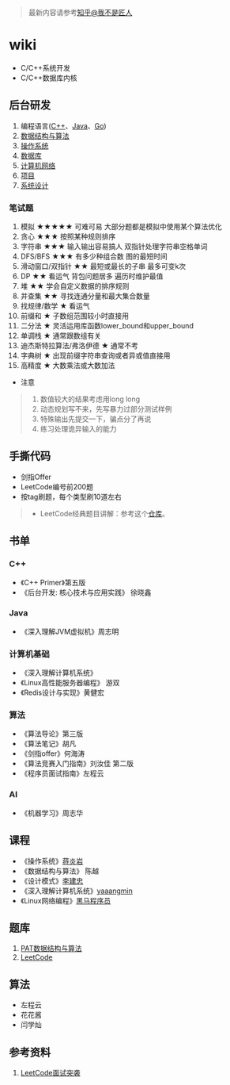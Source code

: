 > 最新内容请参考[知乎@我不是匠人](https://www.zhihu.com/people/wan-yi-er-89)
# wiki
- C/C++系统开发
- C/C++数据库内核
## 后台研发
1. 编程语言([C++](./C++)、[Java](./Java)、[Go](./Go))
2. [数据结构与算法](./DS)
3. [操作系统](./Basic/操作系统.md)
4. [数据库](./Basic/数据库.md)
5. [计算机网络](./Basic/计算机网络.md)
6. [项目](https://github.com/SYaoJun/cpp_in_action)
7. [系统设计](./Basic/系统设计.md)

### 笔试题
1.  模拟 ★★★★★ 可难可易 大部分题都是模拟中使用某个算法优化
2.  贪心 ★★★ 按照某种规则排序
3.  字符串 ★★★ 输入输出容易搞人 双指针处理字符串空格单词
4.  DFS/BFS ★★★ 有多少种组合数 图的最短时间
5.  滑动窗口/双指针 ★★ 最短或最长的子串 最多可变k次
6.  DP ★★ 看运气 背包问题居多 遍历时维护最值
7.  堆 ★★  学会自定义数据的排序规则
8.  并查集 ★★ 寻找连通分量和最大集合数量
9.  找规律/数学 ★  看运气
10.  前缀和  ★  子数组范围较小时直接用
11.  二分法  ★   灵活运用库函数lower_bound和upper_bound
12.  单调栈  ★ 通常跟数组有关
13.  迪杰斯特拉算法/弗洛伊德 ★ 通常不考
14.  字典树  ★ 出现前缀字符串查询或者异或值直接用
15.  高精度 ★ 大数乘法或大数加法

- 注意
>1.  数值较大的结果考虑用long long
>2.  动态规划写不来，先写暴力过部分测试样例
>3.  特殊输出先提交一下，骗点分了再说
>4.  练习处理诡异输入的能力

## 手撕代码

- 剑指Offer
- LeetCode编号前200题
- 按tag刷题，每个类型刷10道左右

> - LeetCode经典题目讲解：参考这个[仓库](https://github.com/SYaoJun/LeetCode)。

## 书单
### C++
- 《C++ Primer》第五版
- 《后台开发: 核心技术与应用实践》 徐晓鑫
### Java
- 《深入理解JVM虚拟机》周志明
### 计算机基础
- 《深入理解计算机系统》
- 《Linux高性能服务器编程》 游双
- 《Redis设计与实现》黄健宏
### 算法
- 《算法导论》第三版
- 《算法笔记》胡凡
- 《剑指offer》何海涛
- 《算法竞赛入门指南》刘汝佳 第二版
- 《程序员面试指南》左程云
### AI
- 《机器学习》周志华
## 课程
- 《操作系统》[蒋炎岩](https://www.bilibili.com/video/BV1N741177F5)
- 《数据结构与算法》 陈越 
- 《设计模式》[李建忠](https://www.bilibili.com/video/BV1Eb4y1m7Uj?from=search&seid=8468035381340447890)
- 《深入理解计算机系统》[yaaangmin](https://space.bilibili.com/4564101)
- 《Linux网络编程》[黑马程序员](https://www.bilibili.com/video/BV1dt411f7TZ?p=142&vd_source=e9f1ced96b267a4bc02ec41ca31d850a)
## 题库
1. [PAT数据结构与算法](https://pintia.cn/problem-sets/15/problems/type/7)
2. [LeetCode](https://leetcode.cn/problemset/all/)
## 算法
- 左程云
- 花花酱
- 闫学灿
## 参考资料
1. [LeetCode面试突袭](https://leetcode.cn/leetbook/detail/cpp-interview-highlights/)
